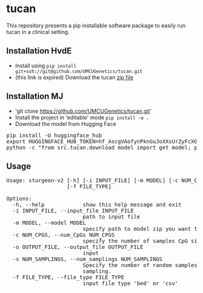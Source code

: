 # tucan
This repository presents a pip installable software package to easily run tucan in a clinical setting.

## Installation HvdE
* Install using `pip install git+ssh://git@github.com/UMCUGenetics/tucan.git`
* (this link is expired) Download the tucan [zip file](https://filesender.surf.nl/?s=download&token=540a148b-a695-4ad7-a303-2f320dddf484)
## Installation MJ
* 'git clone https://github.com/UMCUGenetics/tucan.git'
* Install the project in 'editable' mode `pip install -e .` 
* Download the model from Hugging Face 
<pre>
pip install -U huggingface_hub
export HUGGINGFACE_HUB_TOKEN=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
python -c "from src.tucan.download_model import get_model; print(get_model())"
</pre>
## Usage
<pre>
Usage: sturgeon-v2 [-h] [-i INPUT_FILE] [-m MODEL] [-c NUM_CPGS] [-o OUTPUT_FILE] [-s NUM_SAMPLINGS]
                   [-f FILE_TYPE]

Options:
  -h, --help            show this help message and exit
  -i INPUT_FILE, --input_file INPUT_FILE
                        path to input file
  -m MODEL, --model MODEL
                        specify path to model zip you want to use.
  -c NUM_CPGS, --num_CpGs NUM_CPGS
                        specify the number of samples CpG sites (default is to use all available sites).
  -o OUTPUT_FILE, --output_file OUTPUT_FILE
                        input
  -s NUM_SAMPLINGS, --num_samplings NUM_SAMPLINGS
                        Specify the number of random samples of size num_CpGs. Default is 1 random
                        sampling.
  -f FILE_TYPE, --file_type FILE_TYPE
                        input file type 'bed' or 'csv'
</pre>
